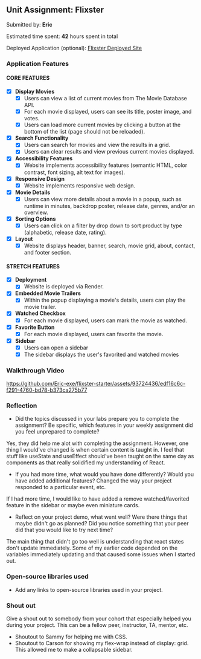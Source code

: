 ## Unit Assignment: Flixster

Submitted by: **Eric**

Estimated time spent: **42** hours spent in total

Deployed Application (optional): [Flixster Deployed Site](https://flixster-starter-hpt9.onrender.com/)

### Application Features

#### CORE FEATURES


- [x] **Display Movies**
  - [x] Users can view a list of current movies from The Movie Database API.
  - [x] For each movie displayed, users can see its title, poster image, and votes.
  - [x] Users can load more current movies by clicking a button at the bottom of the list (page should not be reloaded).
- [x] **Search Functionality**
  - [x] Users can search for movies and view the results in a grid.
  - [x] Users can clear results and view previous current movies displayed.
- [x] **Accessibility Features**
  - [x] Website implements accessibility features (semantic HTML, color contrast, font sizing, alt text for images).
- [x] **Responsive Design**
  - [x] Website implements responsive web design.
- [x] **Movie Details**
  - [x] Users can view more details about a movie in a popup, such as runtime in minutes, backdrop poster, release date, genres, and/or an overview.
- [x] **Sorting Options**
  - [x] Users can click on a filter by drop down to sort product by type (alphabetic, release date, rating).
- [x] **Layout**
  - [x] Website displays header, banner, search, movie grid, about, contact, and footer section.

#### STRETCH FEATURES

- [x] **Deployment**
  - [x] Website is deployed via Render.
- [x] **Embedded Movie Trailers**
  - [x] Within the popup displaying a movie's details, users can play the movie trailer.
- [x] **Watched Checkbox**
  - [x] For each movie displayed, users can mark the movie as watched.
- [x] **Favorite Button**
  - [x] For each movie displayed, users can favorite the movie.
- [x] **Sidebar**
  - [x] Users can open a sidebar
  - [x] The sidebar displays the user's favorited and watched movies

### Walkthrough Video

https://github.com/Eric-exe/flixster-starter/assets/93724436/edf16c6c-f291-4760-bd78-b373ca275b77


### Reflection

* Did the topics discussed in your labs prepare you to complete the assignment? Be specific, which features in your weekly assignment did you feel unprepared to complete?

Yes, they did help me alot with completing the assignment. However, one thing I would've changed is when certain content is taught in. I feel that stuff like useState and useEffect should've been taught on the same day as components as that really solidified my understanding of React.

* If you had more time, what would you have done differently? Would you have added additional features? Changed the way your project responded to a particular event, etc.
  
If I had more time, I would like to have added a remove watched/favorited feature in the sidebar or maybe even miniature cards.

* Reflect on your project demo, what went well? Were there things that maybe didn't go as planned? Did you notice something that your peer did that you would like to try next time?

The main thing that didn't go too well is understanding that react states don't update immediately. Some of my earlier code depended on the variables immediately updating and that caused some issues when I started out.

### Open-source libraries used

- Add any links to open-source libraries used in your project.

### Shout out

Give a shout out to somebody from your cohort that especially helped you during your project. This can be a fellow peer, instructor, TA, mentor, etc.

- Shoutout to Sammy for helping me with CSS.
- Shoutout to Carson for showing my flex-wrap instead of display: grid. This allowed me to make a collapsable sidebar.
